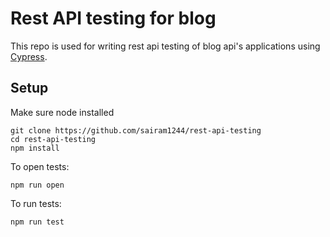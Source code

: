 # Rest API testing for blog

This repo is used for writing rest api testing of blog api's applications using [Cypress](https://docs.cypress.io/guides/overview/why-cypress.html).

## Setup

Make sure node installed

```
git clone https://github.com/sairam1244/rest-api-testing
cd rest-api-testing
npm install
```



To open tests:

```
npm run open
```

To run tests:

```
npm run test
```



